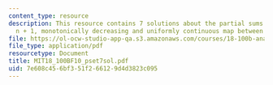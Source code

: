 ```yaml
---
content_type: resource
description: This resource contains 7 solutions about the partial sums of the first
  n + 1, monotonically decreasing and uniformly continuous map between metric spaces.
file: https://ol-ocw-studio-app-qa.s3.amazonaws.com/courses/18-100b-analysis-i-fall-2010/7e608c456bf351f266129d4d3823c095_MIT18_100BF10_pset7sol.pdf
file_type: application/pdf
resourcetype: Document
title: MIT18_100BF10_pset7sol.pdf
uid: 7e608c45-6bf3-51f2-6612-9d4d3823c095
---
```

